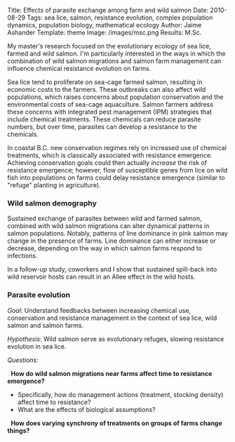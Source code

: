 Title: Effects of parasite exchange among farm and wild salmon
Date: 2010-08-29
Tags: sea lice, salmon, resistance evolution, complex population dynamics, population biology, mathematical ecology
Author: Jaime Ashander
Template: theme
Image: /images/msc.png
Results: M.Sc.

My master's research focused on the evolutionary ecology of sea lice,
   farmed and wild salmon. I'm particularly interested in the ways in
   which the combination of wild salmon migrations and salmon farm
   management can influence chemical resistance evolution on farms.
  
Sea lice tend to proliferate on sea-cage farmed salmon, resulting in
economic costs to the farmers. These outbreaks can also affect wild
populations, which raises concerns about population conservation and
the environmental costs of sea-cage aquaculture. Salmon farmers
address these concerns with integrated pest management (IPM)
strategies that include chemical treatments. These chemicals can
reduce parasite numbers, but over time, parasites can develop a
resistance to the chemicals.

     
In coastal B.C. new conservation regimes rely on increased use of
  chemical treatments, which is classically associated with resistance
  emergence. Achieving conservation goals could then actually
  _increase_ the risk of resistance emergence; however, flow of
  susceptible genes from lice on wild fish into populations on farms
  could delay resistance emergence (similar to "refuge" planting in
  agriculture).

### Wild salmon demography

Sustained exchange of parasites between wild and farmed salmon,
  combined with wild salmon migrations can alter dynamical patterns in
  salmon populations. Notably, patterns of line dominance in pink
  salmon may change in the presence of farms.  Line dominance can
  either increase or decrease, depending on the way in which salmon
  farms respond to infections.

In a follow-up study, coworkers and I show that sustained spill-back
into wild reservoir hosts can result in an Allee effect in the wild
hosts.


### Parasite evolution

  _Goal_: Understand feedbacks between increasing chemical use,
 conservation and resistance management in the context of sea lice,
 wild salmon and salmon farms.

_Hypothesis_: Wild salmon serve as evolutionary refuges, slowing
resistance evolution in sea lice. <!--, and thus provide an
_ecosystem service_. -->
  
_Questions:_

&nbsp; **How do wild salmon migrations near farms affect time to resistance emergence?**

* Specifically, how do
  management actions (treatment, stocking density) affect time to
  resistance?
* What are the effects of biological assumptions?

&nbsp; **How does varying synchrony of treatments on groups of farms change things?**
